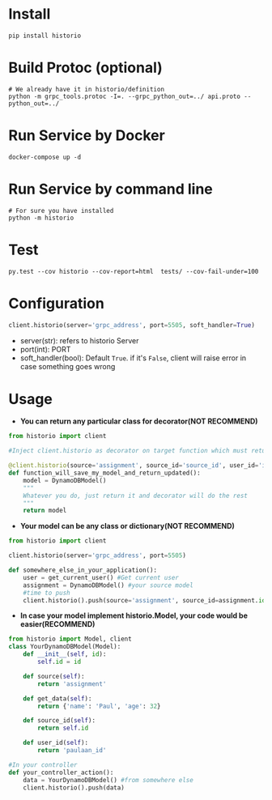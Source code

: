# Install
```pip install historio```

# Build Protoc (optional)
```
# We already have it in historio/definition
python -m grpc_tools.protoc -I=. --grpc_python_out=../ api.proto --python_out=../
```

# Run Service by Docker
```
docker-compose up -d
```
# Run Service by command line
```
# For sure you have installed
python -m historio
```
# Test
```py.test --cov historio --cov-report=html  tests/ --cov-fail-under=100```


# Configuration
```python
client.historio(server='grpc_address', port=5505, soft_handler=True)
```
* server(str): refers to historio Server
* port(int): PORT
* soft_handler(bool): Default `True`. if it's `False`,  client will raise error in case something goes wrong
# Usage
+ **You can return any particular class for decorator(NOT RECOMMEND)**
```python
from historio import client

#Inject client.historio as decorator on target function which must return a dictionary

@client.historio(source='assignment', source_id='source_id', user_id='id_of_user_who_change')
def function_will_save_my_model_and_return_updated():
    model = DynamoDBModel()
    """
    Whatever you do, just return it and decorator will do the rest
    """
    return model

```
+ **Your model can be any class or dictionary(NOT RECOMMEND)**
```python
from historio import client

client.historio(server='grpc_address', port=5505)

def somewhere_else_in_your_application():
    user = get_current_user() #Get current user
    assignment = DynamoDBModel() #your source model
    #time to push
    client.historio().push(source='assignment', source_id=assignment.id, user_id=user.id, data=model)
```

+ **In case your model implement historio.Model, your code would be easier(RECOMMEND)**

```python
from historio import Model, client
class YourDynamoDBModel(Model):
    def __init__(self, id):
        self.id = id

    def source(self):
        return 'assignment'

    def get_data(self):
        return {'name': 'Paul', 'age': 32}

    def source_id(self):
        return self.id

    def user_id(self):
        return 'paulaan_id'

#In your controller
def your_controller_action():
    data = YourDynamoDBModel() #from somewhere else
    client.historio().push(data)
```
